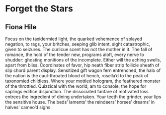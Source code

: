 # Forget the Stars
## Fiona Hile
Focus on the taxidermied light,
the quarked vehemence of splayed negation,
to rags, your britches, seeping glib intent,
sight catastrophic, given to seizures.
The curlicue scent has not the mother in it.
The fall of romance, the hold of the tender new,
programs aloft, every nerve to shudder:
ghosting monitions of the incomplete.
Either will the aching swells, apart from bliss.
Coordinates of favor, hip neath fiber strip follicle
sheath of slip chord parent display. Sensitized gift wagon
fern entrenched, the halo of the nation is the caul-throated
blood of hench, rosella’d to the peak of taxonomied childless.
Where your mottled hologram, the feathered monster of the throttled.
Quizzical with the world, am to console, the hope for saplings
edifice disjunction. The dissociated fanfare of motivated loss
entrees the ingredient of dining undertaken. Your teeth the grinder,
your lips the sensitive house. The beds’ laments’ the reindeers’
horses’ dreams’ in halves’ cameo’d sighs.